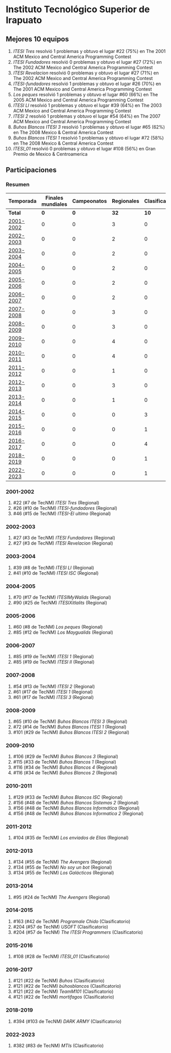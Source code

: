# Instituto Tecnológico Superior de Irapuato

## Mejores 10 equipos

1. _ITESI Tres_ resolvió 1 problemas y obtuvo el lugar #22 (75%) en The 2001 ACM Mexico and Central America Programming Contest
1. _ITESI Fundadores_ resolvió 0 problemas y obtuvo el lugar #27 (72%) en The 2002 ACM Mexico and Central America Programming Contest
1. _ITESI Revelacion_ resolvió 0 problemas y obtuvo el lugar #27 (71%) en The 2002 ACM Mexico and Central America Programming Contest
1. _ITESI-fundadores_ resolvió 1 problemas y obtuvo el lugar #26 (70%) en The 2001 ACM Mexico and Central America Programming Contest
1. _Los peques_ resolvió 1 problemas y obtuvo el lugar #60 (66%) en The 2005 ACM Mexico and Central America Programming Contest
1. _ITESI LI_ resolvió 1 problemas y obtuvo el lugar #39 (64%) en The 2003 ACM Mexico and Central America Programming Contest
1. _ITESI 2_ resolvió 1 problemas y obtuvo el lugar #54 (64%) en The 2007 ACM Mexico and Central America Programming Contest
1. _Buhos Blancos ITESI 3_ resolvió 1 problemas y obtuvo el lugar #65 (62%) en The 2008 Mexico & Central America Contest
1. _Buhos Blancos ITESI 1_ resolvió 1 problemas y obtuvo el lugar #72 (58%) en The 2008 Mexico & Central America Contest
1. _ITESI_01_ resolvió 0 problemas y obtuvo el lugar #108 (56%) en Gran Premio de Mexico & Centroamerica

## Participaciones

### Resumen

| Temporada | Finales mundiales | Campeonatos | Regionales | Clasificatorios | Equipos |
| --- | --- | --- | --- | --- | --- |
| **Total** | **0** | **0** | **32** | **10** | **42** |
| [2001-2002](#2001-2002) | 0 | 0 | 3 | 0 | 3 |
| [2002-2003](#2002-2003) | 0 | 0 | 2 | 0 | 2 |
| [2003-2004](#2003-2004) | 0 | 0 | 2 | 0 | 2 |
| [2004-2005](#2004-2005) | 0 | 0 | 2 | 0 | 2 |
| [2005-2006](#2005-2006) | 0 | 0 | 2 | 0 | 2 |
| [2006-2007](#2006-2007) | 0 | 0 | 2 | 0 | 2 |
| [2007-2008](#2007-2008) | 0 | 0 | 3 | 0 | 3 |
| [2008-2009](#2008-2009) | 0 | 0 | 3 | 0 | 3 |
| [2009-2010](#2009-2010) | 0 | 0 | 4 | 0 | 4 |
| [2010-2011](#2010-2011) | 0 | 0 | 4 | 0 | 4 |
| [2011-2012](#2011-2012) | 0 | 0 | 1 | 0 | 1 |
| [2012-2013](#2012-2013) | 0 | 0 | 3 | 0 | 3 |
| [2013-2014](#2013-2014) | 0 | 0 | 1 | 0 | 1 |
| [2014-2015](#2014-2015) | 0 | 0 | 0 | 3 | 3 |
| [2015-2016](#2015-2016) | 0 | 0 | 0 | 1 | 1 |
| [2016-2017](#2016-2017) | 0 | 0 | 0 | 4 | 4 |
| [2018-2019](#2018-2019) | 0 | 0 | 0 | 1 | 1 |
| [2022-2023](#2022-2023) | 0 | 0 | 0 | 1 | 1 |

### 2001-2002

1. #22 (#7 de TecNM) _ITESI Tres_ (Regional)
1. #26 (#10 de TecNM) _ITESI-fundadores_ (Regional)
1. #46 (#15 de TecNM) _ITESI-El ultimo_ (Regional)

### 2002-2003

1. #27 (#3 de TecNM) _ITESI Fundadores_ (Regional)
1. #27 (#3 de TecNM) _ITESI Revelacion_ (Regional)

### 2003-2004

1. #39 (#8 de TecNM) _ITESI LI_ (Regional)
1. #41 (#10 de TecNM) _ITESI ISC_ (Regional)

### 2004-2005

1. #70 (#17 de TecNM) _ITESIMyWalids_ (Regional)
1. #90 (#25 de TecNM) _ITESIXitlalits_ (Regional)

### 2005-2006

1. #60 (#8 de TecNM) _Los peques_ (Regional)
1. #85 (#12 de TecNM) _Los Maygualids_ (Regional)

### 2006-2007

1. #85 (#19 de TecNM) _ITESI 1_ (Regional)
1. #85 (#19 de TecNM) _ITESI II_ (Regional)

### 2007-2008

1. #54 (#13 de TecNM) _ITESI 2_ (Regional)
1. #61 (#17 de TecNM) _ITESI 1_ (Regional)
1. #61 (#17 de TecNM) _ITESI 3_ (Regional)

### 2008-2009

1. #65 (#10 de TecNM) _Buhos Blancos ITESI 3_ (Regional)
1. #72 (#14 de TecNM) _Buhos Blancos ITESI 1_ (Regional)
1. #101 (#29 de TecNM) _Buhos Blancos ITESI 2_ (Regional)

### 2009-2010

1. #106 (#29 de TecNM) _Buhos Blancos 3_ (Regional)
1. #115 (#33 de TecNM) _Buhos Blancos 1_ (Regional)
1. #116 (#34 de TecNM) _Buhos Blancos 4_ (Regional)
1. #116 (#34 de TecNM) _Buhos Blancos 2_ (Regional)

### 2010-2011

1. #129 (#33 de TecNM) _Buhos Blancos ISC_ (Regional)
1. #156 (#48 de TecNM) _Buhos Blancos Sistemas 2_ (Regional)
1. #156 (#48 de TecNM) _Buhos Blancos Informática_ (Regional)
1. #156 (#48 de TecNM) _Buhos Blancos Informatica 2_ (Regional)

### 2011-2012

1. #104 (#35 de TecNM) _Los enviados de Elias_ (Regional)

### 2012-2013

1. #134 (#55 de TecNM) _The Avengers_ (Regional)
1. #134 (#55 de TecNM) _No soy un bot_ (Regional)
1. #134 (#55 de TecNM) _Los Galácticos_ (Regional)

### 2013-2014

1. #95 (#24 de TecNM) _The Avengers_ (Regional)

### 2014-2015

1. #163 (#42 de TecNM) _Programale Chido_ (Clasificatorio)
1. #204 (#57 de TecNM) _USOFT_ (Clasificatorio)
1. #204 (#57 de TecNM) _The ITESI Programmers_ (Clasificatorio)

### 2015-2016

1. #108 (#28 de TecNM) _ITESI_01_ (Clasificatorio)

### 2016-2017

1. #121 (#22 de TecNM) _Buhos_ (Clasificatorio)
1. #121 (#22 de TecNM) _búhosblancos_ (Clasificatorio)
1. #121 (#22 de TecNM) _TeamM101_ (Clasificatorio)
1. #121 (#22 de TecNM) _mortifagos_ (Clasificatorio)

### 2018-2019

1. #394 (#103 de TecNM) _DARK ARMY_ (Clasificatorio)

### 2022-2023

1. #382 (#83 de TecNM) _MTIs_ (Clasificatorio)



